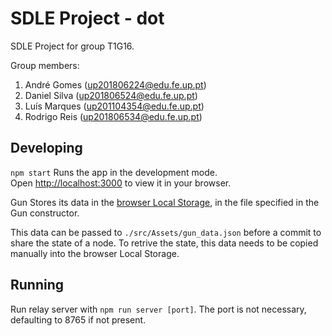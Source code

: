 # SDLE Project - dot

SDLE Project for group T1G16.

Group members:

1. André Gomes (up201806224@edu.fe.up.pt)
2. Daniel Silva (up201806524@edu.fe.up.pt)
3. Luís Marques (up201104354@edu.fe.up.pt)
4. Rodrigo Reis (up201806534@edu.fe.up.pt)

## Developing

`npm start` Runs the app in the development mode.\
Open [http://localhost:3000](http://localhost:3000) to view it in your browser.

Gun Stores its data in the [browser Local Storage](https://ui.vision/howto/view-local-storage), in the file specified in the Gun constructor.

This data can be passed to `./src/Assets/gun_data.json` before a commit to share the state of a node. To retrive the state, this data needs to be copied manually into the browser Local Storage.

## Running

Run relay server with `npm run server [port]`. The port is not necessary, defaulting to 8765 if not present.
